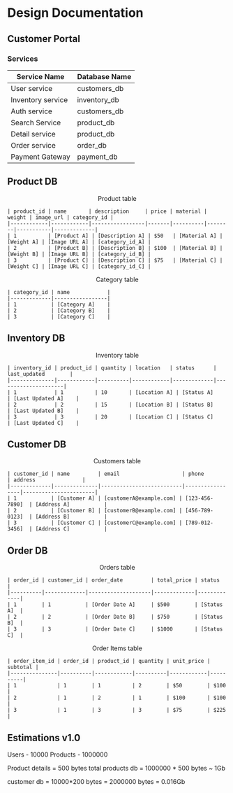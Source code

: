 # Design Documentation

## Customer Portal

### Services

| Service Name          | Database Name        |
|-----------------------|----------------------|
| User service        | customers_db         |
| Inventory service     | inventory_db         |
| Auth service          | customers_db         |
| Search Service        | product_db           |
| Detail service        | product_db           |
| Order service         | order_db             |
| Payment Gateway       | payment_db           |


## Product DB

<center> Product table </center>
    
    | product_id | name       | description     | price | material | weight | image_url | category_id |
    |------------|------------|-----------------|-------|----------|--------|-----------|-------------|
    | 1          | [Product A] | [Description A] | $50   | [Material A] | [Weight A] | [Image URL A] | [category_id_A] |
    | 2          | [Product B] | [Description B] | $100  | [Material B] | [Weight B] | [Image URL B] | [category_id_B] |
    | 3          | [Product C] | [Description C] | $75   | [Material C] | [Weight C] | [Image URL C] | [category_id_C] |

<center> Category table </center>

    | category_id | name            |
    |-------------|-----------------|
    | 1           | [Category A]    |
    | 2           | [Category B]    |
    | 3           | [Category C]    |

## Inventory DB

<center> Inventory table </center>

    | inventory_id | product_id | quantity | location   | status      | last_updated        |
    |--------------|------------|----------|------------|-------------|---------------------|
    | 1            | 1          | 10       | [Location A] | [Status A]    | [Last Updated A]    |
    | 2            | 2          | 15       | [Location B] | [Status B]    | [Last Updated B]    |
    | 3            | 3          | 20       | [Location C] | [Status C]    | [Last Updated C]    |

## Customer DB

<center> Customers table </center>

    | customer_id | name         | email                    | phone           | address               |
    |-------------|--------------|--------------------------|-----------------|-----------------------|
    | 1           | [Customer A] | [customerA@example.com] | [123-456-7890]  | [Address A]           |
    | 2           | [Customer B] | [customerB@example.com] | [456-789-0123]  | [Address B]           |
    | 3           | [Customer C] | [customerC@example.com] | [789-012-3456]  | [Address C]           |


## Order DB

<center>Orders table</center>

    | order_id | customer_id | order_date         | total_price | status      |
    |----------|-------------|--------------------|-------------|-------------|
    | 1        | 1           | [Order Date A]     | $500        | [Status A]  |
    | 2        | 2           | [Order Date B]     | $750        | [Status B]  |
    | 3        | 3           | [Order Date C]     | $1000       | [Status C]  |

    
<center>Order Items table</center>

    | order_item_id | order_id | product_id | quantity | unit_price | subtotal |
    |---------------|----------|------------|----------|------------|----------|
    | 1             | 1        | 1          | 2        | $50        | $100     |
    | 2             | 1        | 2          | 1        | $100       | $100     |
    | 3             | 1        | 3          | 3        | $75        | $225     |




## Estimations v1.0

Users - 10000
Products - 1000000

Product details = 500 bytes 
total products db = 1000000 * 500 bytes ~ 1Gb

customer db = 10000*200 bytes = 2000000 bytes = 0.016Gb